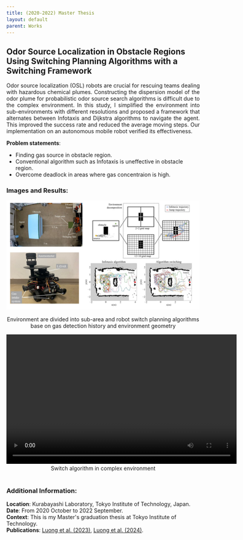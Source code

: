 ```yaml
---
title: (2020-2022) Master Thesis 
layout: default
parent: Works
---
```


## Odor Source Localization in Obstacle Regions Using Switching Planning Algorithms with a Switching Framework

<div style="text-align: justify">Odor source localization (OSL) robots are crucial for rescuing teams dealing with hazardous chemical plumes. Constructing the dispersion model of the odor plume for probabilistic odor source search algorithms is difficult due to the complex environment. In this study, I simplified the environment into sub-environments with different resolutions and proposed a framework that alternates between Infotaxis and Dijkstra algorithms to navigate the agent. This improved the success rate and reduced the average moving steps. Our implementation on an autonomous mobile robot verified its effectiveness. </div>

**Problem statements**:
* Finding gas source in obstacle region.
* Conventional algorithm such as Infotaxis is uneffective in obstacle region.
* Overcome deadlock in areas where gas concentraion is high.


### Images and Results:
<center>
  <img src="images/cpt.jpg" alt="Robot" width="600"/>
  <p>Environment are divided into sub-area and robot switch planning algorithms base on gas detection history and environment geometry</p>
</center>

<!-- <div style="text-align: center;">
  <video width="600" height="337" controls>
    <source src="images/master.mp4" type="video/mp4">
    Your browser does not support the video tag.
  </video>
  <figcaption>Implementation of the switch planning algorithms framework in odor source localization</figcaption>
</div>

<br> -->

<div style="text-align: center;">
  <video width="600" height="337" controls>
    <source src="images/master2.mp4" type="video/mp4">
    Your browser does not support the video tag.
  </video>
  <figcaption>Switch algorithm in complex environment</figcaption>
</div>

<br>

### Additional Information:
**Location**: Kurabayashi Laboratory, Tokyo Institute of Technology, Japan.  
**Date**: From 2020 October to 2022 September.  
**Context**: This is my Master's graduation thesis at Tokyo Institute of Technology.  
**Publications**: [Luong et al. (2023)](https://www.mdpi.com/1424-8220/23/3/1140), [Luong et al. (2024)](https://doi.org/10.1080/18824889.2024.2374569).